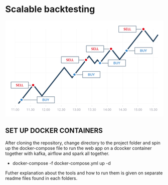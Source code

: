 # Scalable backtesting 
<img title="kafka" alt="Alt text" src="/images/cryptoTrading.png" width= "1000">

 ## SET UP DOCKER CONTAINERS

After cloning the repository, change directory to the project folder and spin up the docker-compose file to run the web app on a dcocker container together with kafka, airflow and spark all together. 
 
 * docker-compose -f docker-compose.yml up -d

Futher explanation about the tools and how to run them is given on separate readme files found in each folders.
